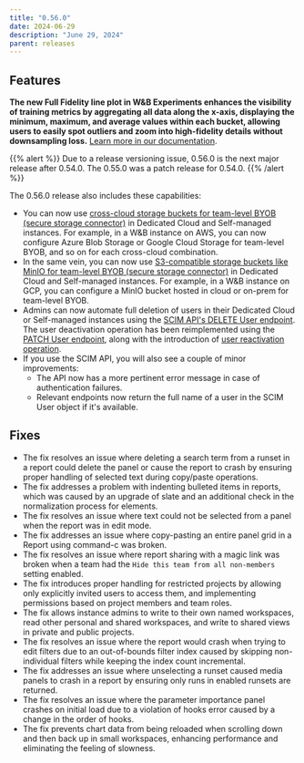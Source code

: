 ```yaml
---
title: "0.56.0"
date: 2024-06-29
description: "June 29, 2024"
parent: releases
---
```


## Features

**The new Full Fidelity line plot in W&B Experiments enhances the visibility of training metrics by aggregating all data along the x-axis, displaying the minimum, maximum, and average values within each bucket, allowing users to easily spot outliers and zoom into high-fidelity details without downsampling loss.**  [Learn more in our documentation](https://docs.wandb.ai/guides/app/features/panels/line-plot/sampling).

{{% alert %}}
Due to a release versioning issue, 0.56.0 is the next major release after 0.54.0. The 0.55.0 was a patch release for 0.54.0.
{{% /alert %}}

The 0.56.0 release also includes these capabilities:
* You can now use [cross-cloud storage buckets for team-level BYOB (secure storage connector)](https://docs.wandb.ai/guides/hosting/data-security/secure-storage-connector#cross-cloud-or-s3-compatible-storage-for-team-level-byob) in Dedicated Cloud and Self-managed instances. For example, in a W&B instance on AWS, you can now configure Azure Blob Storage or Google Cloud Storage for team-level BYOB, and so on for each cross-cloud combination. 
* In the same vein, you can now use [S3-compatible storage buckets like MinIO for team-level BYOB (secure storage connector)](https://docs.wandb.ai/guides/hosting/data-security/secure-storage-connector#cross-cloud-or-s3-compatible-storage-for-team-level-byob) in Dedicated Cloud and Self-managed instances. For example, in a W&B instance on GCP, you can configure a MinIO bucket hosted in cloud or on-prem for team-level BYOB.
* Admins can now automate full deletion of users in their Dedicated Cloud or Self-managed instances using the [SCIM API's DELETE User endpoint](https://docs.wandb.ai/guides/hosting/iam/scim#delete-user). The user deactivation operation has been reimplemented using the [PATCH User endpoint](https://docs.wandb.ai/guides/hosting/iam/scim#deactivate-user), along with the introduction of [user reactivation operation](https://docs.wandb.ai/guides/hosting/iam/scim#reactivate-user).
* If you use the SCIM API, you will also see a couple of minor improvements:
    * The API now has a more pertinent error message in case of authentication failures.
    * Relevant endpoints now return the full name of a user in the SCIM User object if it's available.

## Fixes

* The fix resolves an issue where deleting a search term from a runset in a report could delete the panel or cause the report to crash by ensuring proper handling of selected text during copy/paste operations.
* The fix addresses a problem with indenting bulleted items in reports, which was caused by an upgrade of slate and an additional check in the normalization process for elements.
* The fix resolves an issue where text could not be selected from a panel when the report was in edit mode.
* The fix addresses an issue where copy-pasting an entire panel grid in a Report using command-c was broken.
* The fix resolves an issue where report sharing with a magic link was broken when a team had the `Hide this team from all non-members` setting enabled.
* The fix introduces proper handling for restricted projects by allowing only explicitly invited users to access them, and implementing permissions based on project members and team roles.
* The fix allows instance admins to write to their own named workspaces, read other personal and shared workspaces, and write to shared views in private and public projects.
* The fix resolves an issue where the report would crash when trying to edit filters due to an out-of-bounds filter index caused by skipping non-individual filters while keeping the index count incremental.
* The fix addresses an issue where unselecting a runset caused media panels to crash in a report by ensuring only runs in enabled runsets are returned.
* The fix resolves an issue where the parameter importance panel crashes on initial load due to a violation of hooks error caused by a change in the order of hooks.
* The fix prevents chart data from being reloaded when scrolling down and then back up in small workspaces, enhancing performance and eliminating the feeling of slowness.
